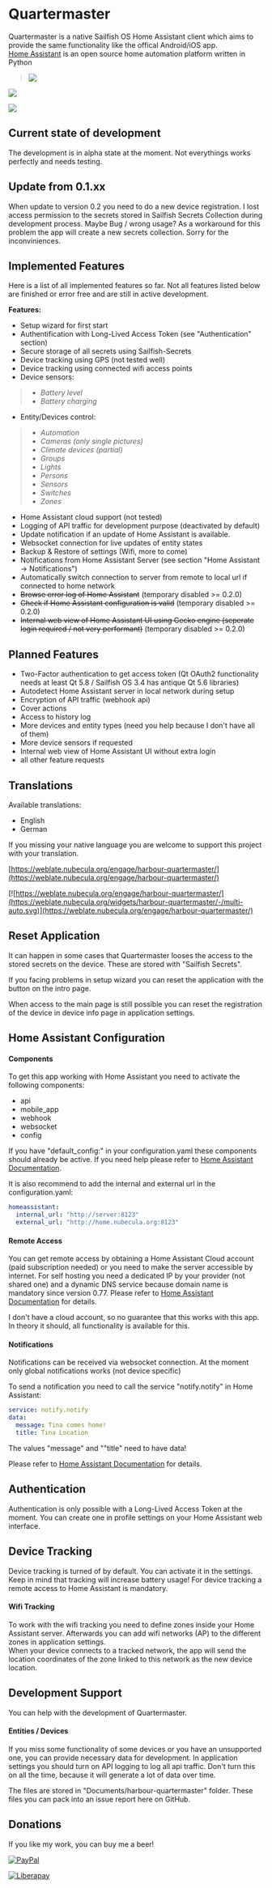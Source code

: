 # Quartermaster
Quartermaster is a native Sailfish OS Home Assistant client which aims to provide the same functionality like the offical Android/iOS app.  
[Home Assistant](https://www.home-assistant.io/) is an open source home automation platform written in Python

>![](icons/128x128/harbour-quartermaster.png)

[![](https://github.com/black-sheep-dev/harbour-quartermaster/actions/workflows/main.yml/badge.svg)](https://github.com/black-sheep-dev/harbour-quartermaster/actions/workflows/main.yml)

![](http://weblate.nubecula.org/widgets/harbour-quartermaster/-/harbour-quartermaster/svg-badge.svg)

## Current state of development
The development is in alpha state at the moment. Not everythings works perfectly and needs testing.

## Update from 0.1.xx
When update to version 0.2 you need to do a new device registration.
I lost access permission to the secrets stored in Sailfish Secrets Collection during development process. Maybe Bug / wrong usage?
As a workaround for this problem the app will create a new secrets collection.
Sorry for the inconviniences.

## Implemented Features
Here is a list of all implemented features so far. Not all features listed below are finished or error free and are still in active development.

**Features:**

- Setup wizard for first start
- Authentification with Long-Lived Access Token (see "Authentication" section)
- Secure storage of all secrets using Sailfish-Secrets
- Device tracking using GPS (not tested well)
- Device tracking using connected wifi access points
- Device sensors:  
>  - *Battery level* 
>  - *Battery charging*
 
- Entity/Devices control:  
> 
>  - *Automation*
>  - *Cameras (only single pictures)*
>  - *Climate devices (partial)*
>  - *Groups*
>  - *Lights*
>  - *Persons*
>  - *Sensors*
>  - *Switches*
>  - *Zones*
 
- Home Assistant cloud support (not tested)
- Logging of API traffic for development purpose (deactivated by default)
- Update notification if an update of Home Assistant is available.
- Websocket connection for live updates of entity states
- Backup & Restore of settings (Wifi, more to come)
- Notifications from Home Assistant Server (see section "Home Assistant -> Notifications")
- Automatically switch connection to server from remote to local url if connected to home network
- ~~Browse error log of Home Assistant~~ (temporary disabled >= 0.2.0)
- ~~Check if Home Assistant configuration is valid~~ (temporary disabled >= 0.2.0)
- ~~Internal web view of Home Assistant UI using Gecko engine (seperate login required / not very performant)~~ (temporary disabled >= 0.2.0)

## Planned Features
- Two-Factor authentication to get access token (Qt OAuth2 functionality needs at least Qt 5.8 / Sailfish OS 3.4 has antique Qt 5.6 libraries)
- Autodetect Home Assistant server in local network during setup
- Encryption of API traffic (webhook api)
- Cover actions
- Access to history log
- More devices and entity types (need you help because I don't have all of them)
- More device sensors if requested
- Internal web view of Home Assistant UI without extra login
- all other feature requests

## Translations
Available translations:

- English
- German  
  
If you missing your native language you are welcome to support this project with your translation.

[https://weblate.nubecula.org/engage/harbour-quartermaster/](https://weblate.nubecula.org/engage/harbour-quartermaster/)

[![https://weblate.nubecula.org/engage/harbour-quartermaster/](https://weblate.nubecula.org/widgets/harbour-quartermaster/-/multi-auto.svg)](https://weblate.nubecula.org/engage/harbour-quartermaster/)

## Reset Application
It can happen in some cases that Quartermaster looses the access to the stored secrets on the device. These are stored with "Sailfish Secrets".

If you facing problems in setup wizard you can reset the application with the button on the intro page.

When access to the main page is still possible you can reset the registration of the device in device info page in application settings.


## Home Assistant Configuration
#### Components
To get this app working with Home Assistant you need to activate the following components:

- api
- mobile_app
- webhook
- websocket
- config

If you have "default_config:" in your configuration.yaml these components should already be active. If you need help please refer to [Home Assistant Documentation](https://www.home-assistant.io/docs/).

It is also recommend to add the internal and external url in the configuration.yaml:

```yaml
homeassistant:
  internal_url: "http://server:8123"
  external_url: "http://home.nubecula.org:8123"
```

#### Remote Access

You can get remote access by obtaining a Home Assistant Cloud account (paid subscription needed) or you need to make the server accessible by internet. 
For self hosting you need a dedicated IP by your provider (not shared one) and a dynamic DNS service because domain name is mandatory since version 0.77.
Please refer to [Home Assistant Documentation](https://www.home-assistant.io/docs/configuration/remote/) for details.

I don't have a cloud account, so no guarantee that this works with this app. In theory it should, all functionality is available for this.

#### Notifications

Notifications can be received via websocket connection. At the moment only global notifications works (not device specific)

To send a notification you need to call the service "notify.notify" in Home Assistant:

```yaml
service: notify.notify
data:
  message: Tina comes home!
  title: Tina Location
```

The values "message" and ""title" need to have data!

Please refer to [Home Assistant Documentation](https://www.home-assistant.io/docs/configuration/remote/) for details.

## Authentication
Authentication is only possible with a Long-Lived Access Token at the moment. 
You can create one in profile settings on your Home Assistant web interface.

## Device Tracking
Device tracking is turned of by default. You can activate it in the settings.
Keep in mind that tracking will increase battery usage!
For device tracking a remote access to Home Assistant is mandatory.

#### Wifi Tracking
To work with the wifi tracking you need to define zones inside your Home Assistant server.
Afterwards you can add wifi networks (AP) to the different zones in application settings.  
When your device connects to a tracked network, the app will send the location coordinates of the zone linked to this network as the new device location.


## Development Support
You can help with the development of Quartermaster.

#### Entities / Devices
If you miss some functionality of some devices or you have an unsupported one, you can provide necessary data for development.
In application settings you should turn on API logging to log all api traffic. Don't turn this on all the time, because it will generate a lot of data over time.
   
The files are stored in "Documents/harbour-quartermaster" folder. These files you can pack into an issue report here on GitHub.

## Donations

If you like my work, you can buy me a beer! 

[![PayPal](https://www.paypalobjects.com/en_US/i/btn/btn_donate_LG.gif) ](https://www.paypal.com/paypalme/nubecula/1)

[![Liberapay](https://liberapay.com/assets/widgets/donate.svg)](https://liberapay.com/black-sheep-dev/donate)
